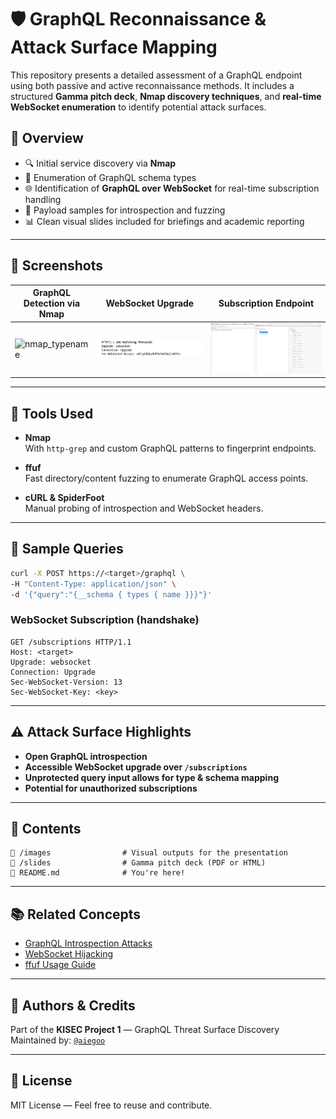 
# 🛡️ GraphQL Reconnaissance & Attack Surface Mapping

This repository presents a detailed assessment of a GraphQL endpoint using both passive and active reconnaissance methods. It includes a structured **Gamma pitch deck**, **Nmap discovery techniques**, and **real-time WebSocket enumeration** to identify potential attack surfaces.

## 📑 Overview

- 🔍 Initial service discovery via **Nmap**
- 📂 Enumeration of GraphQL schema types
- 🌐 Identification of **GraphQL over WebSocket** for real-time subscription handling
- 📌 Payload samples for introspection and fuzzing
- 📊 Clean visual slides included for briefings and academic reporting

---

## 📸 Screenshots

| GraphQL Detection via Nmap | WebSocket Upgrade | Subscription Endpoint |
|----------------------------|-------------------|------------------------|
| ![nmap_typename](images/nmap_typename.png) | ![websocket_101](images/websocket_101.png) | ![subscriptions_ws](images/subscriptions_ws.png) |

---

## 🧪 Tools Used

- **Nmap**  
  With `http-grep` and custom GraphQL patterns to fingerprint endpoints.

- **ffuf**  
  Fast directory/content fuzzing to enumerate GraphQL access points.

- **cURL & SpiderFoot**  
  Manual probing of introspection and WebSocket headers.

---

## 🔧 Sample Queries

```bash
curl -X POST https://<target>/graphql \
-H "Content-Type: application/json" \
-d '{"query":"{__schema { types { name }}}"}'
```

### WebSocket Subscription (handshake)
```
GET /subscriptions HTTP/1.1
Host: <target>
Upgrade: websocket
Connection: Upgrade
Sec-WebSocket-Version: 13
Sec-WebSocket-Key: <key>
```

---

## ⚠️ Attack Surface Highlights

- **Open GraphQL introspection**
- **Accessible WebSocket upgrade over `/subscriptions`**
- **Unprotected query input allows for type & schema mapping**
- **Potential for unauthorized subscriptions**

---

## 📂 Contents

```
📁 /images                # Visual outputs for the presentation
📁 /slides                # Gamma pitch deck (PDF or HTML)
📄 README.md              # You're here!
```

---

## 📚 Related Concepts

- [GraphQL Introspection Attacks](https://blog.securityheaders.io/graphql-security-how-to-disable-introspection/)
- [WebSocket Hijacking](https://portswigger.net/web-security/websockets)
- [ffuf Usage Guide](https://github.com/ffuf/ffuf)

---

## 🧠 Authors & Credits

Part of the **KISEC Project 1** — GraphQL Threat Surface Discovery  
Maintained by: [`@aiegoo`](https://github.com/aiegoo)

---

## 📜 License

MIT License — Feel free to reuse and contribute.
```

